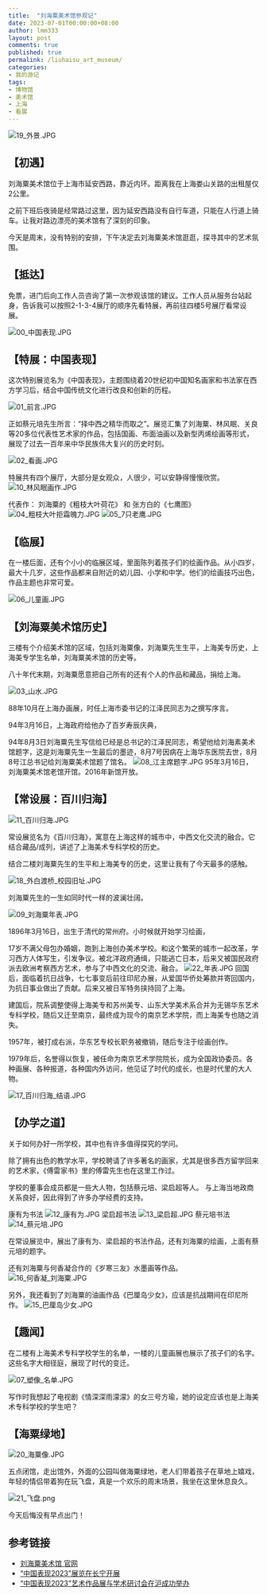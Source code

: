 ```yaml
---
title:  "刘海粟美术馆参观记"
date: 2023-07-01T00:00:00+08:00
author: lmm333
layout: post
comments: true
published: true
permalink: /liuhaisu_art_museum/
categories:
- 我的游记
tags:
- 博物馆
- 美术馆
- 上海
- 看展
---
```

![19_外景.JPG](../images/2023-07-01-liuhaisu_art_museum/19_外景.JPG)
## 【初遇】
刘海粟美术馆位于上海市延安西路，靠近内环。距离我在上海娄山关路的出租屋仅2公里。

之前下班后夜骑是经常路过这里，因为延安西路没有自行车道，只能在人行道上骑车。让我对路边漂亮的美术馆有了深刻的印象。

今天是周末，没有特别的安排，下午决定去刘海粟美术馆逛逛，探寻其中的艺术氛围。

## 【抵达】
免票，进门后向工作人员咨询了第一次参观该馆的建议。工作人员从服务台站起身，告诉我可以按照2-1-3-4展厅的顺序先看特展，再前往四楼5号展厅看常设展。

![00_中国表现.JPG](../images/2023-07-01-liuhaisu_art_museum/00_中国表现.JPG)

## 【特展：中国表现】

这次特别展览名为《中国表现》，主题围绕着20世纪初中国知名画家和书法家在西方学习后，结合中国传统文化进行改良和创新的历程。

<!--more-->

![01_前言.JPG](../images/2023-07-01-liuhaisu_art_museum/01_前言.JPG)

正如蔡元培先生所言：“择中西之精华而取之”。展览汇集了刘海粟、林风眠、关良等20多位代表性艺术家的作品，包括国画、布面油画以及新型丙烯绘画等形式，展现了过去一百年来中华民族伟大复兴的历史时刻。

![02_看画.JPG](../images/2023-07-01-liuhaisu_art_museum/02_看画.JPG)

特展共有四个展厅，大部分是女观众，人很少，可以安静得慢慢欣赏。
![10_林风眠画作.JPG](../images/2023-07-01-liuhaisu_art_museum/10_林风眠画作.JPG)

代表作： 刘海粟的《粗枝大叶荷花》 和 张方白的《七鹰图》
![04_粗枝大叶拒霜魄力.JPG](../images/2023-07-01-liuhaisu_art_museum/04_粗枝大叶拒霜魄力.JPG)
![05_7只老鹰.JPG](../images/2023-07-01-liuhaisu_art_museum/05_7只老鹰.JPG)

## 【临展】

在一楼后面，还有个小小的临展区域，里面陈列着孩子们的绘画作品。从小四岁，最大十几岁，这些作品都来自附近的幼儿园、小学和中学。他们的绘画技巧出色，作品主题也非常可爱。

![06_儿童画.JPG](../images/2023-07-01-liuhaisu_art_museum/06_儿童画.JPG)

## 【刘海粟美术馆历史】
三楼有个介绍美术馆的区域，包括刘海粟像，刘海粟先生生平，上海美专历史，上海美专学生名单，刘海粟美术馆的历史等。

八十年代末期，刘海粟愿意把自己所有的还有个人的作品和藏品，捐给上海。

![03_山水.JPG](../images/2023-07-01-liuhaisu_art_museum/03_山水.JPG)

88年10月在上海办画展，时任上海市委书记的江泽民同志为之撰写序言。

94年3月16日，上海政府给他办了百岁寿辰庆典，

94年8月3日刘海粟先生写信给已经是总书记的江泽民同志，希望他给刘海素美术馆题字，这是刘海粟先生一生最后的墨迹，8月7号因病在上海华东医院去世，8月8号江总书记给刘海粟美术馆题了馆名。
![08_江主席题字.JPG](../images/2023-07-01-liuhaisu_art_museum/08_江主席题字.JPG)
95年3月16日，刘海粟美术馆老馆开馆。2016年新馆开放。

## 【常设展：百川归海】

![11_百川归海.JPG](../images/2023-07-01-liuhaisu_art_museum/11_百川归海.JPG)

常设展览名为《百川归海》，寓意在上海这样的城市中，中西文化交流的融合。它结合藏品/成列，讲述了上海美术专科学校的历史。

结合二楼刘海粟先生的生平和上海美专的历史，这里让我有了今天最多的感触。

![18_外白渡桥_校园旧址.JPG](../images/2023-07-01-liuhaisu_art_museum/18_外白渡桥_校园旧址.JPG)

刘海粟先生的一生如同时代一样的波澜壮阔。

![09_刘海粟年表.JPG](../images/2023-07-01-liuhaisu_art_museum/09_刘海粟年表.JPG)

1896年3月16日，出生于清代的常州府。小时候就开始学习绘画，

17岁不满父母包办婚姻，跑到上海创办美术学校。和这个繁荣的城市一起改革，学习西方人体写生，引发争议。被北洋政府通缉，只能逃亡日本，后来又被国民政府派去欧洲考察西方艺术，参与了中西文化的交流、融合。
![22_年表.JPG](../images/2023-07-01-liuhaisu_art_museum/22_年表.JPG)
回国后，面临着抗日战争，七七事变后前往印尼办展，从爱国华侨处筹款并寄回国内，为抗日事业做出了贡献。后来又被日军特务挟持回了上海。

建国后，院系调整使得上海美专和苏州美专、山东大学美术系合并为无锡华东艺术专科学校，随后又迁至南京，最终成为现今的南京艺术学院，而上海美专也随之消失。

1957年，被打成右派，华东艺专校长职务被撤销，随后专注于绘画创作。

1979年后，名誉得以恢复，被任命为南京艺术学院院长，成为全国政协委员。各种画展、各种报道，各种国内外访问，他见证了时代的成长，也是时代里的大人物。

![17_百川归海_结语.JPG](../images/2023-07-01-liuhaisu_art_museum/17_百川归海_结语.JPG)

## 【办学之道】
关于如何办好一所学校，其中也有许多值得探究的学问。

除了拥有出色的教学水平，学校聘请了许多著名的画家，尤其是很多西方留学回来的艺术家，《傅雷家书》里的傅雷先生也在这里工作过。

学校的董事会成员都是一些大人物，包括蔡元培、梁启超等人。
与上海当地政商关系良好，因此得到了许多办学经费的支持。

康有为书法
![12_康有为.JPG](../images/2023-07-01-liuhaisu_art_museum/12_康有为.JPG)
梁启超书法
![13_梁启超.JPG](../images/2023-07-01-liuhaisu_art_museum/13_梁启超.JPG)
蔡元培书法
![14_蔡元培.JPG](../images/2023-07-01-liuhaisu_art_museum/14_蔡元培.JPG)

在常设展览中，展出了康有为、梁启超的书法作品，还有刘海粟的绘画，上面有蔡元培的题字。

还有刘海粟与何香凝合作的《岁寒三友》水墨画等作品。
![16_何香凝_刘海粟.JPG](../images/2023-07-01-liuhaisu_art_museum/16_何香凝_刘海粟.JPG)

另外，我还看到了刘海粟的油画作品《巴厘岛少女》，应该是抗战期间在印尼所作。
![15_巴厘岛少女.JPG](../images/2023-07-01-liuhaisu_art_museum/15_巴厘岛少女.JPG)

## 【趣闻】
在二楼有上海美术专科学校学生的名单，一楼的儿童画展也展示了孩子们的名字。这些名字大相径庭，展现了时代的变迁。

![07_塑像_名单.JPG](../images/2023-07-01-liuhaisu_art_museum/07_塑像_名单.JPG)

写作时我想起了电视剧《情深深雨濛濛》的女三号方瑜，她的设定应该也是上海美术专科学校的学生吧？

## 【海粟绿地】

![20_海粟像.JPG](../images/2023-07-01-liuhaisu_art_museum/20_海粟像.JPG)

五点闭馆，走出馆外，外面的公园叫做海粟绿地，老人们带着孩子在草地上嬉戏，年轻的情侣带着狗在玩飞盘，真是一个欢乐的周末场景，我坐在这里休息良久。

![21_飞盘.png](../images/2023-07-01-liuhaisu_art_museum/21_飞盘.png)

今天后悔没有早点出门！

## 参考链接
- [刘海粟美术馆 官网](https://www.lhs-arts.org/index.html)
- [“中国表现2023”展览在长宁开展](https://baijiahao.baidu.com/s?id=1769453151285218353)
- [“中国表现2023”艺术作品展与学术研讨会在沪成功举办](https://baijiahao.baidu.com/s?id=1770634977018015701)